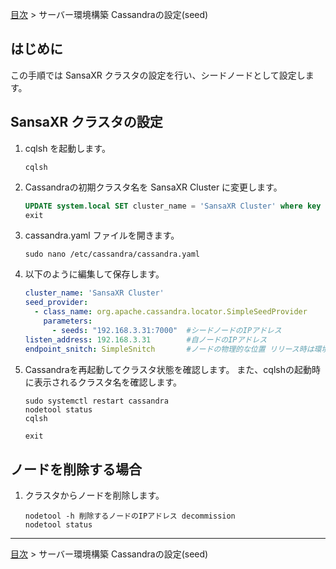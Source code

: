 [目次](../目次.md) > サーバー環境構築 Cassandraの設定(seed)

## はじめに
この手順では SansaXR クラスタの設定を行い、シードノードとして設定します。

## SansaXR クラスタの設定
1. cqlsh を起動します。
   ```shell
   cqlsh
   ```
1. Cassandraの初期クラスタ名を SansaXR Cluster に変更します。
   ```sql
   UPDATE system.local SET cluster_name = 'SansaXR Cluster' where key = 'local';
   exit
   ```
1. cassandra.yaml ファイルを開きます。
   ```shell
   sudo nano /etc/cassandra/cassandra.yaml
   ```
1. 以下のように編集して保存します。
   ```yaml
   cluster_name: 'SansaXR Cluster'
   seed_provider:
     - class_name: org.apache.cassandra.locator.SimpleSeedProvider
       parameters:
         - seeds: "192.168.3.31:7000"  #シードノードのIPアドレス
   listen_address: 192.168.3.31        #自ノードのIPアドレス
   endpoint_snitch: SimpleSnitch       #ノードの物理的な位置 リリース時は環境に合わせて変更
   ```
1. Cassandraを再起動してクラスタ状態を確認します。
   また、cqlshの起動時に表示されるクラスタ名を確認します。
   ```shell
   sudo systemctl restart cassandra
   nodetool status
   cqlsh
   ```
   ```sql
   exit
   ```

## ノードを削除する場合
1. クラスタからノードを削除します。
   ```shell
   nodetool -h 削除するノードのIPアドレス decommission
   nodetool status
   ```

***
[目次](../目次.md) > サーバー環境構築 Cassandraの設定(seed)
